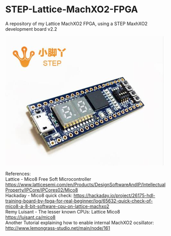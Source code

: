 # STEP-Lattice-MachXO2-FPGA
A repository of my Lattice MachXO2 FPGA, using a STEP MaxhXO2 development board v2.2<br>

<img src="https://github.com/tocache/STEP-Lattice-MachXO2-FPGA/blob/master/Small-foot-FPGA-Development-Board-Learning-Board-Core-Board-based-on-Lattice-FPGA-STEP.jpg"><br>

References:<br>
Lattice - Mico8 Free Soft Microcontroller https://www.latticesemi.com/en/Products/DesignSoftwareAndIP/IntellectualProperty/IPCore/IPCores02/Mico8 <br>
Hackaday - Mico8 quick check: https://hackaday.io/project/26175-hdl-training-board-by-fpga-for-real-beginner/log/65632-quick-check-of-mico8-a-8-bit-software-cpu-on-lattice-machxo2 <br>
Remy Luisant - The lesser known CPUs: Lattice Mico8 https://luisant.ca/mico8 <br>
Another Tutorial explaining how to enable internal MachXO2 ocsillator: http://www.lemongrass-studio.net/main/node/161 <br>

